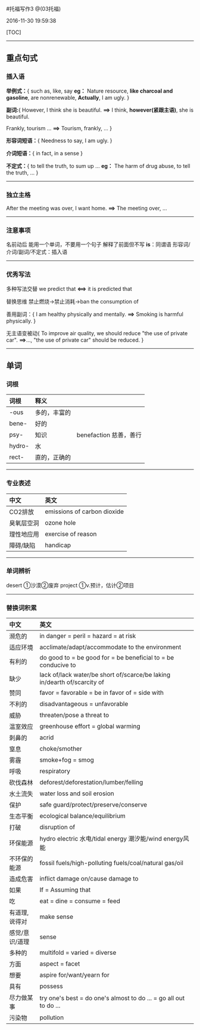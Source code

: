 #托福写作3
@(03托福)

2016-11-30 19:59:38

[TOC]

------
## 重点句式
### 插入语
__举例式：__{
such as, like, say
__eg：__
Nature resource, __like charcoal and gasoline__, are nonrenewable,
__Actually__, I am ugly.
}

__副词:__{
However, I think she is beautiful.
__==>__ I think, __however(紧跟主语)__, she is beautiful.

Frankly, tourism ...
__==>__ Tourism, frankly, ...
}

__形容词短语：__{
Needness to say, I am ugly.
}

__介词短语：__{
in fact, in a sense
}

__不定式：__{
to tell the truth, to sum up ...
__eg：__
The harm of drug abuse, to tell the truth, ...
}

------
### 独立主格
After the meeting was over, I want home.
 __==>__ The meeting over, ...

------
### 注意事项
名前动后
能用一个单词，不要用一个句子
解释了前面但不写 __is__：同谓语
形容词/介词/副词/不定式：插入语

------
### 优秀写法
多种写法交替
we predict that __<==>__ it is predicted that

替换思维
禁止燃烧->禁止消耗->ban the consumption of

善用副词：{
I am healthy physically and mentally.
__==>__ Smoking is harmful physically.
}


无主语变被动{
To improve air quality, we should reduce "the use of private car".
__==>__..., "the use of private car" should be reduced.
}

------
## 单词
### 词根
|词根|释义||
|:--|:--|:--|
|-ous|多的，丰富的||
|bene- |好的||
|psy-| 知识 | benefaction 慈善，善行|
|hydro-| 水||
|rect-| 直的，正确的||


------
### 专业表述
|中文|英文|
|:--|:--|
|CO2排放 |emissions of carbon dioxide|
|臭氧层空洞| ozone hole|
|理性地应用| exercise of reason|
|障碍/缺陷 |handicap|

------
### 单词辨析
desert ①沙漠②废弃
project ①v.预计，估计②项目

------
### 替换词积累
|中文|英文|
|:--|:--|
|濒危的| in danger = peril = hazard = at risk|
|适应环境| acclimate/adapt/accommodate to the environment|
|有利的| do good to = be good for = be beneficial to = be conducive to|
|缺少| lack of/lack water/be short of/scarce/be laking in/dearth of/scarcity of|
|赞同| favor = favorable = be in favor of = side with|
|不利的| disadvantageous = unfavorable|
|威胁| threaten/pose a threat to|
|温室效应| greenhouse effort = global warming|
|刺鼻的| acrid|
|窒息| choke/smother|
|雾霾| smoke+fog = smog|
|呼吸| respiratory|
|砍伐森林| deforest/deforestation/lumber/felling|
|水土流失| water loss and soil erosion|
|保护| safe guard/protect/preserve/conserve|
|生态平衡 |ecological balance/equilibrium|
|打破| disruption of|
|环保能源| hydro electric 水电/tidal energy 潮汐能/wind energy风能|
|不环保的能源 |fossil fuels/high-polluting fuels/coal/natural gas/oil|
|造成危害| inflict damage on/cause damage to|
|如果 |If = Assuming that|
|吃 |eat = dine = consume = feed|
|有道理,说得对| make sense|
|感觉/意识/道理| sense|
|多种的 |multifold = varied = diverse|
|方面| aspect = facet|
|想要| aspire for/want/yearn for|
|具有| possess|
|尽力做某事 |try one's best = do one's almost to do ... = go all out to do ...|
|污染物| pollution|
